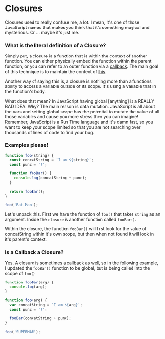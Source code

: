 # Closures

Closures used to really confuse me, a lot. I mean, it's one of those JavaScript names that makes you think that it's something magical and mysterious. Or ... maybe it's just me.

### What is the literal definition of a Closure?

Simply put, a closure is a function that is within the context of another function. You can either physically embed the function within the parent function, or you can refer to an outer function via a [callback](/thingsToKnow/callbacks.html). The main goal of this technique is to maintain the context of [this](/thingsToKnow/this.html).

Another way of saying this is, a closure is nothing more than a functions ability to access a variable outside of its scope. It's using a variable that in the function's body.

What does that mean? In JavaScript having global [anything] is a REALLY BAD IDEA. Why? The main reason is data mutation. JavaScript is all about the vars and setting global scope has the potential to mutate the value of all those variables and cause you more stress then you can imagine! Remember, JavaScript is a Run Time language and it's damn fast, so you want to keep your scope limited so that you are not searching over thousands of lines of code to find your bug.

### Examples please!

```js
function foo(string) {
  const concatString = `I am ${string}`;
  const punc = '!';

  function fooBar() {
    console.log(concatString + punc);
  }

  return fooBar();
}

foo('Bat-Man');
```

Let's unpack this. First we have the function of `foo()` that takes `string` as an argument. Inside the `closure` is another function called `fooBar()`.

Within the closure, the function `fooBar()` will first look for the value of concatString within it's own scope, but then when not found it will look in it's parent's context.


### Is a Callback a Closure?

Yes. A closure is sometimes a callback as well, so in the following example, I updated the `fooBar()` function to be global, but is being called into the scope of `foo()`

```js
function fooBar(arg) {
  console.log(arg);
}

function foo(arg) {
  var concatString = `I am ${arg}`;
  const punc = '!';

  fooBar(concatString + punc);
}

foo('SUPERMAN');
```
